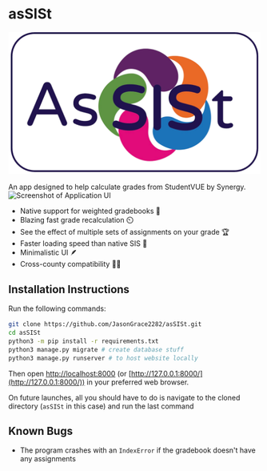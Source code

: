 # asSISt
![Logo](./static/assist_logo.png)

An app designed to help calculate grades from StudentVUE by Synergy.
![Screenshot of Application UI](https://github.com/JasonGrace2282/asSISt/assets/110117391/bd5c61d5-c0cc-46f3-885c-4b9fd20b164e)


- Native support for weighted gradebooks 💪
- Blazing fast grade recalculation ⏲️
- See the effect of multiple sets of assignments on your grade 🏆
- Faster loading speed than native SIS 🏃
- Minimalistic UI 🪶
- Cross-county compatibility 🤝🏻

## Installation Instructions

Run the following commands:
```bash
git clone https://github.com/JasonGrace2282/asSISt.git
cd asSISt
python3 -m pip install -r requirements.txt
python3 manage.py migrate # create database stuff
python3 manage.py runserver # to host website locally
```
Then open [http://localhost:8000](http://localhost:8000) (or [http://127.0.0.1:8000/](http://127.0.0.1:8000/)) in your preferred web browser.

On future launches, all you should have to do is navigate to the cloned directory (`asSISt` in this case)
and run the last command

## Known Bugs
- The program crashes with an `IndexError` if the gradebook doesn't have any assignments
